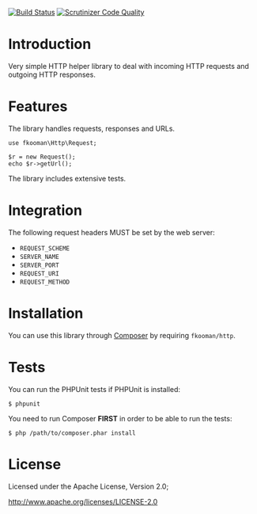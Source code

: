[![Build Status](https://travis-ci.org/fkooman/php-lib-http.png?branch=master)](https://travis-ci.org/fkooman/php-lib-http)
[![Scrutinizer Code Quality](https://scrutinizer-ci.com/g/fkooman/php-lib-http/badges/quality-score.png?b=master)](https://scrutinizer-ci.com/g/fkooman/php-lib-http/?branch=master)

# Introduction
Very simple HTTP helper library to deal with incoming HTTP requests and 
outgoing HTTP responses.

# Features
The library handles requests, responses and URLs. 

    use fkooman\Http\Request;

    $r = new Request();
    echo $r->getUrl();

The library includes extensive tests.

# Integration

The following request headers MUST be set by the web server:

- `REQUEST_SCHEME`
- `SERVER_NAME`
- `SERVER_PORT`
- `REQUEST_URI`
- `REQUEST_METHOD`

# Installation
You can use this library through [Composer](http://getcomposer.org/) by 
requiring `fkooman/http`.

# Tests
You can run the PHPUnit tests if PHPUnit is installed:

    $ phpunit

You need to run Composer **FIRST** in order to be able to run the tests:

    $ php /path/to/composer.phar install
        
# License
Licensed under the Apache License, Version 2.0;

   http://www.apache.org/licenses/LICENSE-2.0
